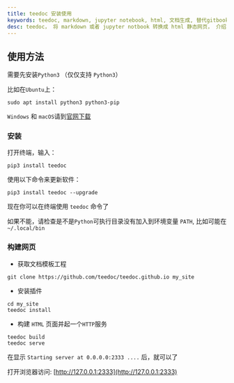 ```yaml
---
title: teedoc 安装使用
keywords: teedoc, markdown, jupyter notebook, html, 文档生成, 替代gitbook, 网站生成, 静态网站, 安装, 使用
desc: teedoc， 将 markdown 或者 jupyter notbook 转换成 html 静态网页， 介绍了 teedoc 的使用方法
---
```



## 使用方法

需要先安装`Python3` （仅仅支持 `Python3`）

比如在`Ubuntu`上：
```
sudo apt install python3 python3-pip
```

`Windows` 和 `macOS`请到[官网下载](https://www.python.org/downloads/)



### 安装

打开终端，输入：

```
pip3 install teedoc
```

使用以下命令来更新软件：
```
pip3 install teedoc --upgrade
```

现在你可以在终端使用 `teedoc` 命令了

如果不能，请检查是不是`Python`可执行目录没有加入到环境变量 `PATH`,
比如可能在 `~/.local/bin`


### 构建网页

* 获取文档模板工程

```
git clone https://github.com/teedoc/teedoc.github.io my_site
```

* 安装插件

```
cd my_site
teedoc install
```

* 构建 `HTML` 页面并起一个`HTTP`服务

```
teedoc build
teedoc serve
```

在显示 `Starting server at 0.0.0.0:2333 ....` 后，就可以了

打开浏览器访问: [http://127.0.0.1:2333](http://127.0.0.1:2333)




